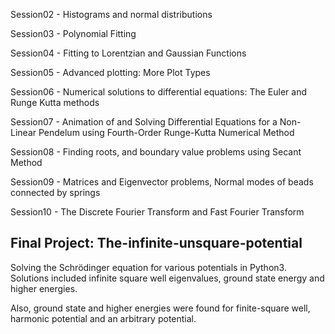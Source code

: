 
Session02 -  Histograms and normal distributions

Session03 - Polynomial Fitting

Session04 - Fitting to Lorentzian and Gaussian Functions

Session05 - Advanced plotting: More Plot Types

Session06 - Numerical solutions to differential equations: The Euler and Runge Kutta methods

Session07 -  Animation of and Solving Differential Equations for a Non-Linear Pendelum using Fourth-Order Runge-Kutta Numerical Method

Session08 - Finding roots, and boundary value problems using Secant Method

Session09 -  Matrices and Eigenvector problems, Normal modes of beads connected by springs

Session10 - The Discrete Fourier Transform and Fast Fourier Transform


## Final Project: The-infinite-unsquare-potential
Solving the Schrödinger equation for various potentials in Python3. Solutions included infinite square well eigenvalues, ground state energy and higher energies.

Also, ground state and higher energies were found for finite-square well, harmonic potential and an arbitrary potential.
